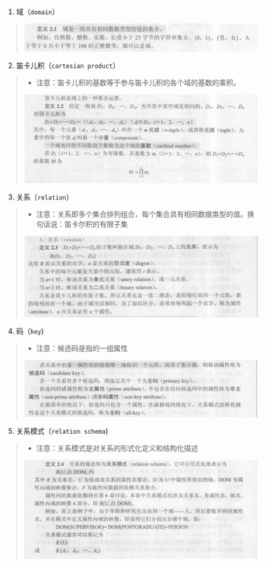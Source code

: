 1. 域（`domain`）

> ![](./images/ch02_yu.jpg)

2. 笛卡儿积（`cartesian product`）

> * 注意：笛卡儿积的基数等于参与笛卡儿积的各个域的基数的乘积。
> 
> ![](./images/ch02_dikaerji.png)

3. 关系（`relation`）

> * 注意：关系即多个集合排列组合，每个集合具有相同数据类型的值。换句话说：笛卡尔积的有限子集
> 
> ![](./images/ch02_guanxi.png)

4. 码（`key`)

> * 注意：候选码是指的一组属性
>
> ![](./images/ch02_ma.png)

5. 关系模式（`relation schema`)

> * 注意：关系模式是对关系的形式化定义和结构化描述
>
> ![](./images/ch02_guanximoshi.png)
